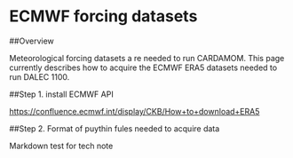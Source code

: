 # ECMWF forcing datasets

##Overview 

Meteorological forcing datasets a re needed to run CARDAMOM. This page currently describes how to acquire the ECMWF ERA5 datasets needed to run DALEC 1100.

##Step 1. install ECMWF API

https://confluence.ecmwf.int/display/CKB/How+to+download+ERA5


##Step 2. Format of puythin fules needed to acquire data

Markdown test for tech note
